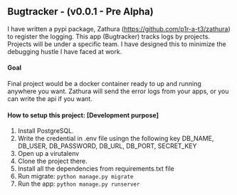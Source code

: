 ## Bugtracker - (v0.0.1 - Pre Alpha)
I have written a pypi package, Zathura (https://github.com/p1r-a-t3/zathura) to register the logging. This app (Bugtracker) tracks logs by projects. Projects will be under a specific team. I have designed this to minimize the debugging hustle I have faced at work.

#### Goal
Final project would be a docker container ready to up and running anywhere you want. Zathura will send the error logs from your apps, or you can write the api if you want.

#### How to setup this project: [Development purpose]

1) Install PostgreSQL.
2) Write the credential in .env file usingn the following key DB_NAME, DB_USER, DB_PASSWORD, DB_URL, DB_PORT, SECRET_KEY
3) Open up a virutalenv
4) Clone the project there.
5) Install all the dependencies from requirements.txt file
6) Run migrate: ```python manage.py migrate```
7) Run the app: ```python manage.py runserver```
